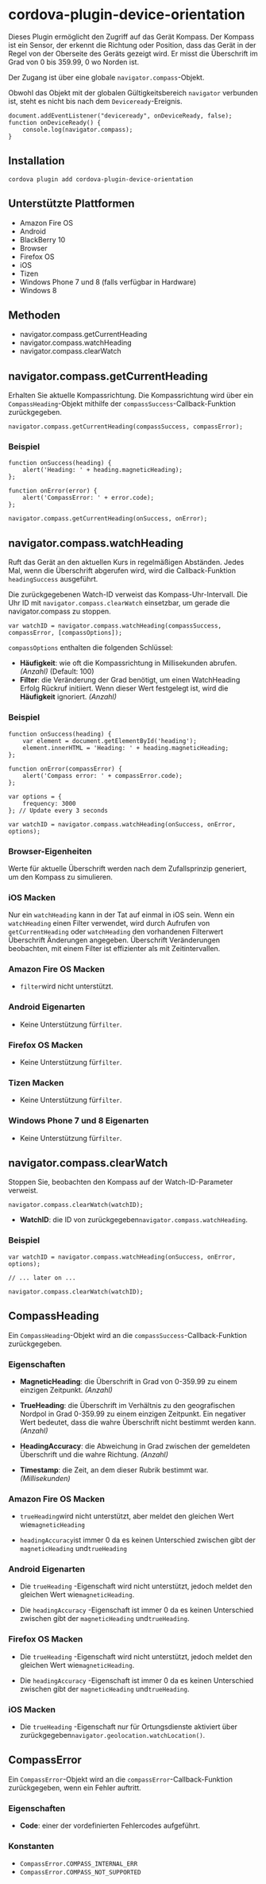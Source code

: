 <!---
    Licensed to the Apache Software Foundation (ASF) under one
    or more contributor license agreements.  See the NOTICE file
    distributed with this work for additional information
    regarding copyright ownership.  The ASF licenses this file
    to you under the Apache License, Version 2.0 (the
    "License"); you may not use this file except in compliance
    with the License.  You may obtain a copy of the License at

      http://www.apache.org/licenses/LICENSE-2.0

    Unless required by applicable law or agreed to in writing,
    software distributed under the License is distributed on an
    "AS IS" BASIS, WITHOUT WARRANTIES OR CONDITIONS OF ANY
    KIND, either express or implied.  See the License for the
    specific language governing permissions and limitations
    under the License.
-->

# cordova-plugin-device-orientation

Dieses Plugin ermöglicht den Zugriff auf das Gerät Kompass. Der Kompass ist ein Sensor, der erkennt die Richtung oder
Position, dass das Gerät in der Regel von der Oberseite des Geräts gezeigt wird. Er misst die Überschrift im Grad von 0
bis 359.99, 0 wo Norden ist.

Der Zugang ist über eine globale `navigator.compass`-Objekt.

Obwohl das Objekt mit der globalen Gültigkeitsbereich `navigator` verbunden ist, steht es nicht bis nach
dem `Deviceready`-Ereignis.

    document.addEventListener("deviceready", onDeviceReady, false);
    function onDeviceReady() {
        console.log(navigator.compass);
    }

## Installation

    cordova plugin add cordova-plugin-device-orientation

## Unterstützte Plattformen

* Amazon Fire OS
* Android
* BlackBerry 10
* Browser
* Firefox OS
* iOS
* Tizen
* Windows Phone 7 und 8 (falls verfügbar in Hardware)
* Windows 8

## Methoden

* navigator.compass.getCurrentHeading
* navigator.compass.watchHeading
* navigator.compass.clearWatch

## navigator.compass.getCurrentHeading

Erhalten Sie aktuelle Kompassrichtung. Die Kompassrichtung wird über ein `CompassHeading`-Objekt mithilfe
der `compassSuccess`-Callback-Funktion zurückgegeben.

    navigator.compass.getCurrentHeading(compassSuccess, compassError);

### Beispiel

    function onSuccess(heading) {
        alert('Heading: ' + heading.magneticHeading);
    };
    
    function onError(error) {
        alert('CompassError: ' + error.code);
    };
    
    navigator.compass.getCurrentHeading(onSuccess, onError);

## navigator.compass.watchHeading

Ruft das Gerät an den aktuellen Kurs in regelmäßigen Abständen. Jedes Mal, wenn die Überschrift abgerufen wird, wird die
Callback-Funktion `headingSuccess` ausgeführt.

Die zurückgegebenen Watch-ID verweist das Kompass-Uhr-Intervall. Die Uhr ID mit `navigator.compass.clearWatch`
einsetzbar, um gerade die navigator.compass zu stoppen.

    var watchID = navigator.compass.watchHeading(compassSuccess, compassError, [compassOptions]);

`compassOptions` enthalten die folgenden Schlüssel:

* **Häufigkeit**: wie oft die Kompassrichtung in Millisekunden abrufen. *(Anzahl)* (Default: 100)
* **Filter**: die Veränderung der Grad benötigt, um einen WatchHeading Erfolg Rückruf initiiert. Wenn dieser Wert
  festgelegt ist, wird die **Häufigkeit** ignoriert. *(Anzahl)*

### Beispiel

    function onSuccess(heading) {
        var element = document.getElementById('heading');
        element.innerHTML = 'Heading: ' + heading.magneticHeading;
    };
    
    function onError(compassError) {
        alert('Compass error: ' + compassError.code);
    };
    
    var options = {
        frequency: 3000
    }; // Update every 3 seconds
    
    var watchID = navigator.compass.watchHeading(onSuccess, onError, options);

### Browser-Eigenheiten

Werte für aktuelle Überschrift werden nach dem Zufallsprinzip generiert, um den Kompass zu simulieren.

### iOS Macken

Nur ein `watchHeading` kann in der Tat auf einmal in iOS sein. Wenn ein `watchHeading` einen Filter verwendet, wird
durch Aufrufen von `getCurrentHeading` oder `watchHeading` den vorhandenen Filterwert Überschrift Änderungen angegeben.
Überschrift Veränderungen beobachten, mit einem Filter ist effizienter als mit Zeitintervallen.

### Amazon Fire OS Macken

* `filter`wird nicht unterstützt.

### Android Eigenarten

* Keine Unterstützung für`filter`.

### Firefox OS Macken

* Keine Unterstützung für`filter`.

### Tizen Macken

* Keine Unterstützung für`filter`.

### Windows Phone 7 und 8 Eigenarten

* Keine Unterstützung für`filter`.

## navigator.compass.clearWatch

Stoppen Sie, beobachten den Kompass auf der Watch-ID-Parameter verweist.

    navigator.compass.clearWatch(watchID);

* **WatchID**: die ID von zurückgegeben`navigator.compass.watchHeading`.

### Beispiel

    var watchID = navigator.compass.watchHeading(onSuccess, onError, options);
    
    // ... later on ...
    
    navigator.compass.clearWatch(watchID);

## CompassHeading

Ein `CompassHeading`-Objekt wird an die `compassSuccess`-Callback-Funktion zurückgegeben.

### Eigenschaften

* **MagneticHeading**: die Überschrift in Grad von 0-359.99 zu einem einzigen Zeitpunkt. *(Anzahl)*

* **TrueHeading**: die Überschrift im Verhältnis zu den geografischen Nordpol in Grad 0-359.99 zu einem einzigen
  Zeitpunkt. Ein negativer Wert bedeutet, dass die wahre Überschrift nicht bestimmt werden kann. *(Anzahl)*

* **HeadingAccuracy**: die Abweichung in Grad zwischen der gemeldeten Überschrift und die wahre Richtung. *(Anzahl)*

* **Timestamp**: die Zeit, an dem dieser Rubrik bestimmt war. *(Millisekunden)*

### Amazon Fire OS Macken

* `trueHeading`wird nicht unterstützt, aber meldet den gleichen Wert wie`magneticHeading`

* `headingAccuracy`ist immer 0 da es keinen Unterschied zwischen gibt der `magneticHeading` und`trueHeading`

### Android Eigenarten

* Die `trueHeading` -Eigenschaft wird nicht unterstützt, jedoch meldet den gleichen Wert wie`magneticHeading`.

* Die `headingAccuracy` -Eigenschaft ist immer 0 da es keinen Unterschied zwischen gibt der `magneticHeading`
  und`trueHeading`.

### Firefox OS Macken

* Die `trueHeading` -Eigenschaft wird nicht unterstützt, jedoch meldet den gleichen Wert wie`magneticHeading`.

* Die `headingAccuracy` -Eigenschaft ist immer 0 da es keinen Unterschied zwischen gibt der `magneticHeading`
  und`trueHeading`.

### iOS Macken

* Die `trueHeading` -Eigenschaft nur für Ortungsdienste aktiviert über
  zurückgegeben`navigator.geolocation.watchLocation()`.

## CompassError

Ein `CompassError`-Objekt wird an die `compassError`-Callback-Funktion zurückgegeben, wenn ein Fehler auftritt.

### Eigenschaften

* **Code**: einer der vordefinierten Fehlercodes aufgeführt.

### Konstanten

* `CompassError.COMPASS_INTERNAL_ERR`
* `CompassError.COMPASS_NOT_SUPPORTED`
